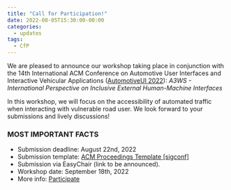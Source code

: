 ```yaml
---
title: "Call for Participation!"
date: 2022-08-05T15:30:00-00:00
categories:
  - updates
tags:
  - CfP
---
```

We are pleased to announce our workshop taking place in conjunction with the 14th International ACM Conference on Automotive User Interfaces and Interactive Vehicular Applications ([AutomotiveUI 2022](https://www.auto-ui.org/22/)): *A3WS - International Perspective on Inclusive External Human-Machine Interfaces* 

In this workshop, we will focus on the accessibility of automated traffic when interacting with vulnerable road user. We look forward to your submissions and lively discussions!

### MOST IMPORTANT FACTS
* Submission deadline: August 22nd, 2022
* Submission template: [ACM Proceedings Template [sigconf]](https://github.com/a3ws/acmart_workshoptemplate/releases/download/1.87-a3ws/template_1.87.zip)
* Submission via EasyChair (link to be announced).
* Workshop date: September 18th, 2022
* More info: [Participate]({{site.baseurl}}/Participate)

